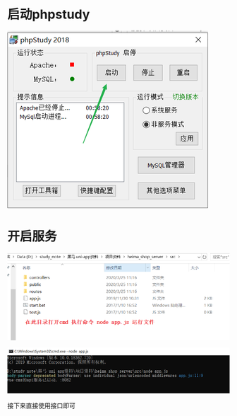 # 启动phpstudy

![image-20200327005911331](开启服务流程.assets/image-20200327005911331.png)

# 开启服务

![image-20200327010024117](开启服务流程.assets/image-20200327010024117.png)

![image-20200327013203591](开启服务流程.assets/image-20200327013203591.png)

接下来直接使用接口即可